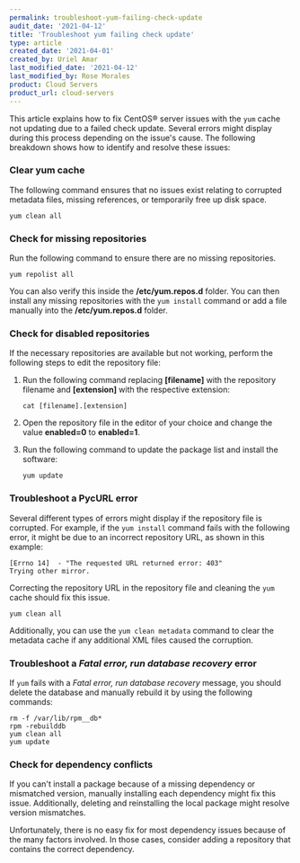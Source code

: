 ```yaml
---
permalink: troubleshoot-yum-failing-check-update
audit_date: '2021-04-12'
title: 'Troubleshoot yum failing check update'
type: article
created_date: '2021-04-01'
created_by: Uriel Amar
last_modified_date: '2021-04-12'
last_modified_by: Rose Morales
product: Cloud Servers
product_url: cloud-servers
---
```


This article explains how to fix CentOS&reg; server issues
with the `yum` cache not updating due to a failed check update.
Several errors might display during this process depending on
the issue's cause.  The following breakdown shows how to identify and resolve
these issues:

### Clear yum cache

The following command ensures that no issues exist relating to corrupted metadata
files, missing references, or temporarily free up disk space.

```
yum clean all
```

### Check for missing repositories

Run the following command to ensure there are no missing repositories.

```
yum repolist all
```

You can also verify this inside the **/etc/yum.repos.d** folder.  You can then
install any missing repositories with the `yum install` command or add a
file manually into the **/etc/yum.repos.d** folder.

### Check for disabled repositories

If the necessary repositories are available but not working, perform the following steps 
to edit the repository file:

1. Run the following command replacing **[filename]** with the
   repository filename and **[extension]** with the respective extension:

    ```
    cat [filename].[extension]
    ```

2. Open the repository file in the editor of your choice and change the value
   **enabled=0** to **enabled=1**.
3. Run the following command to update the package list and install the
   software:

    ```
    yum update
    ```

### Troubleshoot a PycURL error

Several different types of errors might display if the repository file is
corrupted. For example, if the `yum install` command fails with the following
error, it might be due to an incorrect repository URL, as shown in this example:

```
[Errno 14]  - "The requested URL returned error: 403"  
Trying other mirror.
```

Correcting the repository URL in the repository file and cleaning the `yum` cache
should fix this issue.

```
yum clean all
```

Additionally, you can use the `yum clean metadata` command to clear the metadata
cache if any additional XML files caused the corruption.

### Troubleshoot a *Fatal error, run database recovery* error

If `yum` fails with a *Fatal error, run database recovery* message, you should delete
the database and manually rebuild it by using the following commands:

```
rm -f /var/lib/rpm__db*
rpm -rebuilddb
yum clean all
yum update
```

### Check for dependency conflicts

If you can't install a package because of a missing dependency or
mismatched version, manually installing each dependency might fix this issue.
Additionally, deleting and reinstalling the local package might resolve version
mismatches.  

Unfortunately, there is no easy fix for most dependency issues because of the many
factors involved.  In those cases, consider adding a repository that
contains the correct dependency.
